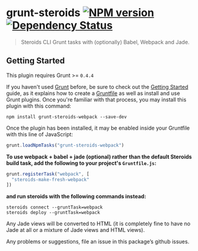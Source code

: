 # grunt-steroids [![NPM version](http://img.shields.io/npm/v/grunt-steroids-webpack.svg)](https://www.npmjs.org/package/grunt-steroids-webpack) [![Dependency Status](https://img.shields.io/david/Leeds-eBooks/grunt-steroids/Webpack.svg)](https://david-dm.org/Leeds-eBooks/grunt-steroids/Webpack)

> Steroids CLI Grunt tasks with (optionally) Babel, Webpack and Jade.

## Getting Started
This plugin requires Grunt >= `0.4.4`

If you haven't used [Grunt](http://gruntjs.com/) before, be sure to check out the [Getting Started](http://gruntjs.com/getting-started) guide, as it explains how to create a [Gruntfile](http://gruntjs.com/sample-gruntfile) as well as install and use Grunt plugins. Once you're familiar with that process, you may install this plugin with this command:

```shell
npm install grunt-steroids-webpack --save-dev
```

Once the plugin has been installed, it may be enabled inside your Gruntfile with this line of JavaScript:

```js
grunt.loadNpmTasks("grunt-steroids-webpack")
```

**To use webpack + babel + jade (optional) rather than the default Steroids build task, add the following to your project's `Gruntfile.js`:**

```js
grunt.registerTask("webpack", [
  "steroids-make-fresh-webpack"
])
```

**and run steroids with the following commands instead:**

```shell
steroids connect --gruntTask=webpack
steroids deploy --gruntTask=webpack
```

Any Jade views will be converted to HTML (it is completely fine to have no Jade at all or a mixture of Jade views and HTML views).

Any problems or suggestions, file an issue in this package’s github issues.
